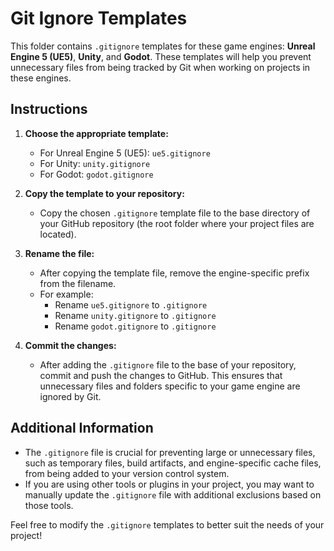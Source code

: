 # Git Ignore Templates

This folder contains `.gitignore` templates for these game engines: **Unreal Engine 5 (UE5)**, **Unity**, and **Godot**. These templates will help you prevent unnecessary files from being tracked by Git when working on projects in these engines.

## Instructions

1. **Choose the appropriate template:**
   - For Unreal Engine 5 (UE5): `ue5.gitignore`
   - For Unity: `unity.gitignore`
   - For Godot: `godot.gitignore`

2. **Copy the template to your repository:**
   - Copy the chosen `.gitignore` template file to the base directory of your GitHub repository (the root folder where your project files are located).

3. **Rename the file:**
   - After copying the template file, remove the engine-specific prefix from the filename.
   - For example:
     - Rename `ue5.gitignore` to `.gitignore`
     - Rename `unity.gitignore` to `.gitignore`
     - Rename `godot.gitignore` to `.gitignore`

4. **Commit the changes:**
   - After adding the `.gitignore` file to the base of your repository, commit and push the changes to GitHub. This ensures that unnecessary files and folders specific to your game engine are ignored by Git.

## Additional Information

- The `.gitignore` file is crucial for preventing large or unnecessary files, such as temporary files, build artifacts, and engine-specific cache files, from being added to your version control system.
- If you are using other tools or plugins in your project, you may want to manually update the `.gitignore` file with additional exclusions based on those tools.

Feel free to modify the `.gitignore` templates to better suit the needs of your project!

